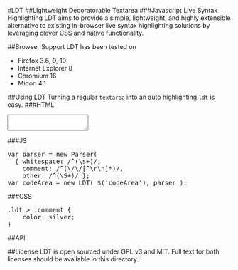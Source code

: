 #LDT
##Lightweight Decoratorable Textarea
###Javascript Live Syntax Highlighting
LDT aims to provide a simple, lightweight, and highly extensible alternative to existing in-browser live syntax highlighting solutions by leveraging clever CSS and native functionality.

##Browser Support
LDT has been tested on
* Firefox 3.6, 9, 10
* Internet Explorer 8
* Chromium 16
* Midori 4.1

##Using LDT
Turning a regular `textarea` into an auto highlighting `ldt` is easy.
###HTML
<pre><textarea id='codeArea'></textarea></pre>
###JS
<pre>
var parser = new Parser(
  { whitespace: /^(\s+)/,
    comment: /^(\/\/[^\r\n]*)/,
    other: /^(\S+)/ };
var codeArea = new LDT( $('codeArea'), parser );
</pre>
###CSS
<pre>
.ldt > .comment {
    color: silver;
}
</pre>

##API

##License
LDT is open sourced under GPL v3 and MIT.
Full text for both licenses should be available in this directory.
